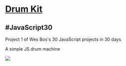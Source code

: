 <h1><a href="https://syknapse.github.io/Drum-Kit/">Drum Kit</a></h1>
<h2>#JavaScript30</h2>
<p>Project 1 of Wes Bos's 30 JavaScript projects in 30 days</p>
<P>A simple JS drum machine</p>
<img src="https://user-images.githubusercontent.com/29199184/29496836-22d1fcf6-85db-11e7-891e-a7b132ff495e.png"/>
